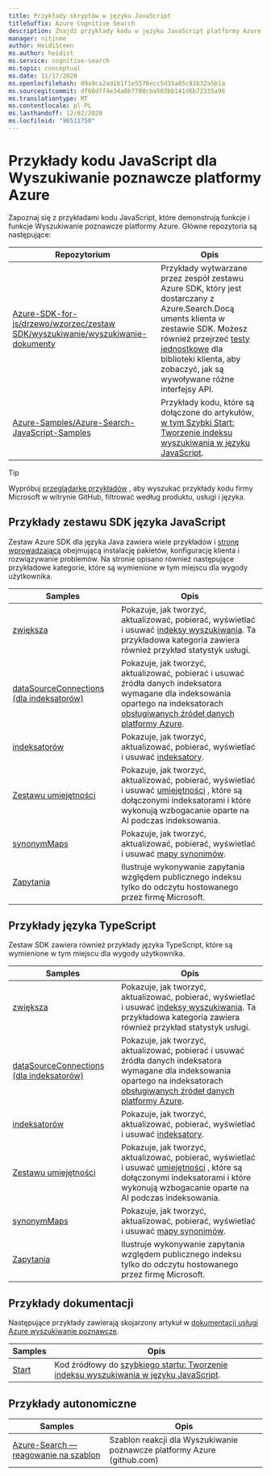 ```yaml
---
title: Przykłady skryptów w języku JavaScript
titleSuffix: Azure Cognitive Search
description: Znajdź przykłady kodu w języku JavaScript platformy Azure Wyszukiwanie poznawcze, które używają zestawu Azure .NET SDK dla języka JavaScript.
manager: nitinme
author: HeidiSteen
ms.author: heidist
ms.service: cognitive-search
ms.topic: conceptual
ms.date: 11/17/2020
ms.openlocfilehash: 09a9ca2ad1b1f1e5578ecc5d35a85c81b32a5b1a
ms.sourcegitcommit: df66dff4e34a0b7780cba503bb141d6b72335a96
ms.translationtype: MT
ms.contentlocale: pl-PL
ms.lasthandoff: 12/02/2020
ms.locfileid: "96511750"
---
```

# <a name="javascript-code-samples-for-azure-cognitive-search"></a>Przykłady kodu JavaScript dla Wyszukiwanie poznawcze platformy Azure

Zapoznaj się z przykładami kodu JavaScript, które demonstrują funkcje i funkcje Wyszukiwanie poznawcze platformy Azure. Główne repozytoria są następujące:

| Repozytorium | Opis |
|------------|-------------|
| [Azure-SDK-for-js/drzewo/wzorzec/zestaw SDK/wyszukiwanie/wyszukiwanie-dokumenty](https://github.com/Azure/azure-sdk-for-js/tree/master/sdk/search/search-documents) | Przykłady wytwarzane przez zespół zestawu Azure SDK, który jest dostarczany z Azure.Search.Docą uments klienta w zestawie SDK. Możesz również przejrzeć [testy jednostkowe](https://github.com/Azure/azure-sdk-for-js/tree/master/sdk/search/search-documents/test) dla biblioteki klienta, aby zobaczyć, jak są wywoływane różne interfejsy API. |
| [Azure-Samples/Azure-Search-JavaScript-Samples](https://github.com/Azure-Samples/azure-search-javascript-samples) | Przykłady kodu, które są dołączone do artykułów, [w tym Szybki Start: Tworzenie indeksu wyszukiwania w języku JavaScript](search-get-started-javascript.md).|

> [!Tip]
> Wypróbuj [przeglądarkę przykładów](/samples/browse/?languages=javascript&products=azure-cognitive-search) , aby wyszukać przykłady kodu firmy Microsoft w witrynie GitHub, filtrować według produktu, usługi i języka.

## <a name="javascript-sdk-samples"></a>Przykłady zestawu SDK języka JavaScript

Zestaw Azure SDK dla języka Java zawiera wiele przykładów i [stronę wprowadzającą](https://github.com/Azure/azure-sdk-for-java/blob/master/sdk/search/azure-search-documents/README.md#getting-started) obejmującą instalację pakietów, konfigurację klienta i rozwiązywanie problemów. Na stronie opisano również następujące przykładowe kategorie, które są wymienione w tym miejscu dla wygody użytkownika.

| Samples | Opis |
|---------|-------------|
| [zwiększa](https://github.com/Azure/azure-sdk-for-js/tree/master/sdk/search/search-documents/samples/javascript/src/indexes) | Pokazuje, jak tworzyć, aktualizować, pobierać, wyświetlać i usuwać [indeksy wyszukiwania](search-what-is-an-index.md). Ta przykładowa kategoria zawiera również przykład statystyk usługi. |
| [dataSourceConnections (dla indeksatorów)](https://github.com/Azure/azure-sdk-for-js/tree/master/sdk/search/search-documents/samples/javascript/src/dataSourceConnections) | Pokazuje, jak tworzyć, aktualizować, pobierać i usuwać źródła danych indeksatora wymagane dla indeksowania opartego na indeksatorach [obsługiwanych źródeł danych platformy Azure](search-indexer-overview.md#supported-data-sources). |
| [indeksatorów](https://github.com/Azure/azure-sdk-for-js/tree/master/sdk/search/search-documents/samples/javascript/src/indexers) |  Pokazuje, jak tworzyć, aktualizować, pobierać, wyświetlać i usuwać [indeksatory](search-indexer-overview.md).|
| [Zestawu umiejętności](https://github.com/Azure/azure-sdk-for-js/tree/master/sdk/search/search-documents/samples/javascript/src/skillSets) |   Pokazuje, jak tworzyć, aktualizować, pobierać, wyświetlać i usuwać [umiejętności](cognitive-search-working-with-skillsets.md) , które są dołączonymi indeksatorami i które wykonują wzbogacanie oparte na AI podczas indeksowania. |
| [synonymMaps](https://github.com/Azure/azure-sdk-for-js/tree/master/sdk/search/search-documents/samples/javascript/src/synonymMaps) | Pokazuje, jak tworzyć, aktualizować, pobierać, wyświetlać i usuwać [mapy synonimów](search-synonyms.md).  |
| [Zapytania](https://github.com/Azure/azure-sdk-for-js/blob/master/sdk/search/search-documents/samples/javascript/src/readonlyQuery.js) | Ilustruje wykonywanie zapytania względem publicznego indeksu tylko do odczytu hostowanego przez firmę Microsoft.  |

## <a name="typescript-samples"></a>Przykłady języka TypeScript

Zestaw SDK zawiera również przykłady języka TypeScript, które są wymienione w tym miejscu dla wygody użytkownika.

| Samples | Opis |
|---------|-------------|
| [zwiększa](https://github.com/Azure/azure-sdk-for-js/tree/master/sdk/search/search-documents/samples/typescript/src/indexes) | Pokazuje, jak tworzyć, aktualizować, pobierać, wyświetlać i usuwać [indeksy wyszukiwania](search-what-is-an-index.md). Ta przykładowa kategoria zawiera również przykład statystyk usługi. |
| [dataSourceConnections (dla indeksatorów)](https://github.com/Azure/azure-sdk-for-js/tree/master/sdk/search/search-documents/samples/typescript/src/dataSourceConnections) | Pokazuje, jak tworzyć, aktualizować, pobierać i usuwać źródła danych indeksatora wymagane dla indeksowania opartego na indeksatorach [obsługiwanych źródeł danych platformy Azure](search-indexer-overview.md#supported-data-sources). |
| [indeksatorów](https://github.com/Azure/azure-sdk-for-js/tree/master/sdk/search/search-documents/samples/typescript/src/indexers) |  Pokazuje, jak tworzyć, aktualizować, pobierać, wyświetlać i usuwać [indeksatory](search-indexer-overview.md).|
| [Zestawu umiejętności](https://github.com/Azure/azure-sdk-for-js/tree/master/sdk/search/search-documents/samples/typescript/src/skillSets) |   Pokazuje, jak tworzyć, aktualizować, pobierać, wyświetlać i usuwać [umiejętności](cognitive-search-working-with-skillsets.md) , które są dołączonymi indeksatorami i które wykonują wzbogacanie oparte na AI podczas indeksowania. |
| [synonymMaps](https://github.com/Azure/azure-sdk-for-js/tree/master/sdk/search/search-documents/samples/typescript/src/synonymMaps) | Pokazuje, jak tworzyć, aktualizować, pobierać, wyświetlać i usuwać [mapy synonimów](search-synonyms.md).  |
| [Zapytania](https://github.com/Azure/azure-sdk-for-js/blob/master/sdk/search/search-documents/samples/typescript/src/readonlyQuery.ts) | Ilustruje wykonywanie zapytania względem publicznego indeksu tylko do odczytu hostowanego przez firmę Microsoft.  |

## <a name="documentation-samples"></a>Przykłady dokumentacji

Następujące przykłady zawierają skojarzony artykuł w [dokumentacji usługi Azure wyszukiwanie poznawcze](./index.yml).

| Samples | Opis | 
|---------|-------------|
| [Start](https://github.com/Azure-Samples/azure-search-javascript-samples/tree/master/quickstart/v11) | Kod źródłowy do [szybkiego startu: Tworzenie indeksu wyszukiwania w języku JavaScript](search-get-started-javascript.md).  |

## <a name="standalone-samples"></a>Przykłady autonomiczne

| Samples | Opis |
|---------|-------------|
| [Azure-Search — reagowanie na szablon](https://github.com/dereklegenzoff/azure-search-react-template) | Szablon reakcji dla Wyszukiwanie poznawcze platformy Azure (github.com) |